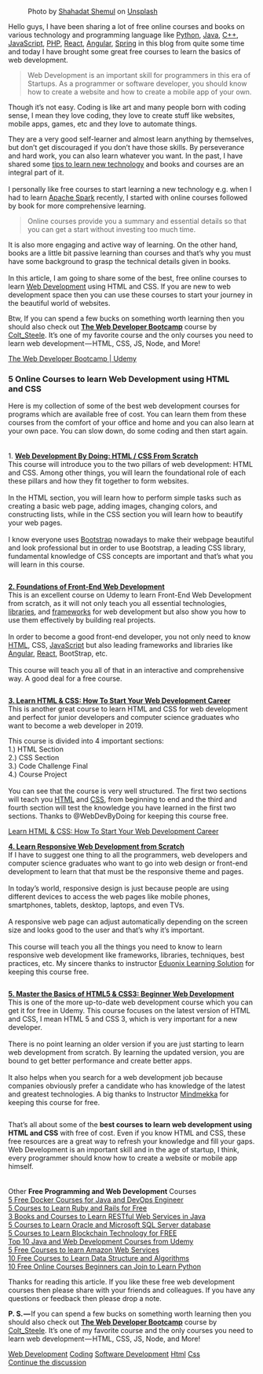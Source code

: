 <figure><img alt src="https://cdn-images-1.medium.com/max/1024/0*WPQFFt94r39OU4jd"><figcaption>Photo by <a href="https://unsplash.com/@shemul?utm_source=medium&amp;utm_medium=referral">Shahadat Shemul</a> on&#xA0;<a href="https://unsplash.com?utm_source=medium&amp;utm_medium=referral">Unsplash</a></figcaption></figure><p>Hello guys, I have been sharing a lot of free online courses and books on various technology and programming language like <a href="http://www.java67.com/2018/02/5-free-python-online-courses-for-beginners.html">Python</a>, <a href="http://javarevisited.blogspot.sg/2017/11/top-5-free-java-courses-for-beginners.html#axzz5B6EWE6M7">Java</a>, <a href="http://www.java67.com/2018/02/5-free-cpp-courses-to-learn-programming.html">C++</a>, <a href="http://www.java67.com/2015/12/best-websites-to-learn-javascript-online.html">JavaScript</a>, <a href="http://www.java67.com/2018/02/5-free-php-and-mysql-courses-for-web-developers.html">PHP</a>, <a href="http://www.java67.com/2018/02/5-free-react-courses-for-web-developers.html">React</a>, <a href="http://www.java67.com/2018/01/top-5-free-angular-js-online-courses-for-web-developers.html">Angular</a>, <a href="http://www.java67.com/2017/11/top-5-free-core-spring-mvc-courses-learn-online.html">Spring</a> in this blog from quite some time and today I have brought some great free courses to learn the basics of web development.</p><blockquote>Web Development is an important skill for programmers in this era of Startups. As a programmer or software developer, you should know how to create a website and how to create a mobile app of your&#xA0;own.</blockquote><p>Though it&#x2019;s not easy. Coding is like art and many people born with coding sense, I mean they love coding, they love to create stuff like websites, mobile apps, games, etc and they love to automate&#xA0;things.</p><p>They are a very good self-learner and almost learn anything by themselves, but don&#x2019;t get discouraged if you don&#x2019;t have those skills. By perseverance and hard work, you can also learn whatever you want. In the past, I have shared some <a href="http://www.java67.com/2017/12/10-ways-to-learn-new-technology-programming-language-or-framework.html">tips to learn new technology</a> and books and courses are an integral part of it.<br> <br>I personally like free courses to start learning a new technology e.g. when I had to learn <a href="http://javarevisited.blogspot.sg/2017/12/top-5-courses-to-learn-big-data-and.html">Apache Spark</a> recently, I started with online courses followed by book for more comprehensive learning.</p><blockquote>Online courses provide you a summary and essential details so that you can get a start without investing too much&#xA0;time.</blockquote><p>It is also more engaging and active way of learning. On the other hand, books are a little bit passive learning than courses and that&#x2019;s why you must have some background to grasp the technical details given in books.<br> <br>In this article, I am going to share some of the best, free online courses to learn <a href="http://javarevisited.blogspot.sg/2018/02/top-5-online-courses-to-learn-web-development.html#axzz5B6EWE6M7">Web Development</a> using HTML and CSS. If you are new to web development space then you can use these courses to start your journey in the beautiful world of websites.</p><p>Btw, If you can spend a few bucks on something worth learning then you should also check out <a href="https://click.linksynergy.com/deeplink?id=JVFxdTr9V80&amp;mid=39197&amp;murl=https%3A%2F%2Fwww.udemy.com%2Fthe-web-developer-bootcamp%2F"><strong>The Web Developer Bootcamp</strong></a> course by <a href="https://medium.com/u/b74a1e474498">Colt_Steele</a>. It&#x2019;s one of my favorite course and the only courses you need to learn web development&#x200A;&#x2014;&#x200A;HTML, CSS, JS, Node, and&#xA0;More!</p><p><a href="https://click.linksynergy.com/deeplink?id=JVFxdTr9V80&amp;mid=39197&amp;murl=https%3A%2F%2Fwww.udemy.com%2Fthe-web-developer-bootcamp%2F">The Web Developer Bootcamp | Udemy</a></p><h3>5 Online Courses to learn Web Development using HTML and&#xA0;CSS</h3><p>Here is my collection of some of the best web development courses for programs which are available free of cost. You can learn them from these courses from the comfort of your office and home and you can also learn at your own pace. You can slow down, do some coding and then start again.<br> <br> <br>1. <a href="https://click.linksynergy.com/fs-bin/click?id=JVFxdTr9V80&amp;subid=0&amp;offerid=323058.1&amp;type=10&amp;tmpid=14538&amp;RD_PARM1=https%3A%2F%2Fwww.udemy.com%2Fweb-development-learn-by-doing-html5-css3-from-scratch-introductory%2F"><strong>Web Development By Doing: HTML / CSS From Scratch</strong></a><br>This course will introduce you to the two pillars of web development: HTML and CSS. Among other things, you will learn the foundational role of each these pillars and how they fit together to form websites.<br> <br>In the HTML section, you will learn how to perform simple tasks such as creating a basic web page, adding images, changing colors, and constructing lists, while in the CSS section you will learn how to beautify your web pages.<br> <br>I know everyone uses <a href="http://www.java67.com/2019/01/5-free-bootstrap-course-to-learn-online.html">Bootstrap</a> nowadays to make their webpage beautiful and look professional but in order to use Bootstrap, a leading CSS library, fundamental knowledge of CSS concepts are important and that&#x2019;s what you will learn in this&#xA0;course.</p><figure><a href="https://click.linksynergy.com/fs-bin/click?id=JVFxdTr9V80&amp;subid=0&amp;offerid=323058.1&amp;type=10&amp;tmpid=14538&amp;RD_PARM1=https%3A%2F%2Fwww.udemy.com%2Fweb-development-learn-by-doing-html5-css3-from-scratch-introductory%2F"><img alt src="https://cdn-images-1.medium.com/max/320/0*LhKK0WPIVIzgf2mf.jpg"></a></figure><p><a href="https://click.linksynergy.com/fs-bin/click?id=JVFxdTr9V80&amp;subid=0&amp;offerid=323058.1&amp;type=10&amp;tmpid=14538&amp;RD_PARM1=https%3A%2F%2Fwww.udemy.com%2Ffoundations-of-front-end-development%2F"><strong>2. Foundations of Front-End Web Development</strong></a><br>This is an excellent course on Udemy to learn Front-End Web Development from scratch, as it will not only teach you all essential technologies, <a href="http://www.java67.com/2018/02/top-10-open-source-frameworks-and-libraries-java-web-developers.html">libraries</a>, and <a href="https://dev.to/javinpaul/10-frameworks-java-and-web-developers-can-learn-in-2019-17ke">frameworks</a> for web development but also show you how to use them effectively by building real projects.<br> <br>In order to become a good front-end developer, you not only need to know <a href="http://www.java67.com/2018/02/5-free-html-and-css-courses-to-learn-web-development.html">HTML</a>, CSS, <a href="http://www.java67.com/2015/10/top-5-free-javascript-books-download-pdf-read-online.html">JavaScript</a> but also leading frameworks and libraries like <a href="https://hackernoon.com/top-10-angular-courses-tutorials-and-books-for-web-developers-e8a8e2c490c2?source=extreme_sidebar---------0-2--------------------">Angular</a>, <a href="https://hackernoon.com/the-2018-react-js-roadmap-4d0a43814c02">React</a>, BootStrap, etc.<br> <br>This course will teach you all of that in an interactive and comprehensive way. A good deal for a free&#xA0;course.</p><figure><a href="https://click.linksynergy.com/fs-bin/click?id=JVFxdTr9V80&amp;subid=0&amp;offerid=323058.1&amp;type=10&amp;tmpid=14538&amp;RD_PARM1=https%3A%2F%2Fwww.udemy.com%2Ffoundations-of-front-end-development%2F"><img alt src="https://cdn-images-1.medium.com/max/320/0*JzqcnfrnwPkHW430.jpg"></a></figure><p><a href="https://click.linksynergy.com/fs-bin/click?id=JVFxdTr9V80&amp;subid=0&amp;offerid=323058.1&amp;type=10&amp;tmpid=14538&amp;RD_PARM1=https%3A%2F%2Fwww.udemy.com%2Fhow-i-landed-a-web-development-job-earned-5k-freelancing%2F"><strong>3. Learn HTML &amp; CSS: How To Start Your Web Development Career</strong></a><br>This is another great course to learn HTML and CSS for web development and perfect for junior developers and computer science graduates who want to become a web developer in&#xA0;2019.</p><p>This course is divided into 4 important sections:<br> 1.) HTML Section <br> 2.) CSS Section<br> 3.) Code Challenge Final<br> 4.) Course Project<br> <br> You can see that the course is very well structured. The first two sections will teach you <a href="https://javarevisited.blogspot.com/2019/05/top-5-html-5-and-css-3-courses-for-web-developers.html">HTML</a> and <a href="http://www.java67.com/2018/02/5-free-html-and-css-courses-to-learn-web-development.html">CSS</a>, from beginning to end and the third and fourth section will test the knowledge you have learned in the first two sections. Thanks to @WebDevByDoing for keeping this course&#xA0;free.</p><p><a href="https://www.udemy.com/how-i-landed-a-web-development-job-earned-5k-freelancing/?ranMID=39197&amp;ranEAID=JVFxdTr9V80&amp;ranSiteID=JVFxdTr9V80-wd5ZQmE.jtKtBDAKJjlRBQ&amp;LSNPUBID=JVFxdTr9V80">Learn HTML &amp; CSS: How To Start Your Web Development Career</a></p><p><a href="https://click.linksynergy.com/fs-bin/click?id=JVFxdTr9V80&amp;subid=0&amp;offerid=323058.1&amp;type=10&amp;tmpid=14538&amp;RD_PARM1=https%3A%2F%2Fwww.udemy.com%2Flearn-responsive-web-development-from-scratch%2F"><strong>4. Learn Responsive Web Development from Scratch</strong></a><br>If I have to suggest one thing to all the programmers, web developers and computer science graduates who want to go into web design or front-end development to learn that that must be the responsive theme and pages.<br> <br>In today&#x2019;s world, responsive design is just because people are using different devices to access the web pages like mobile phones, smartphones, tablets, desktop, laptops, and even TVs.<br> <br>A responsive web page can adjust automatically depending on the screen size and looks good to the user and that&#x2019;s why it&#x2019;s important.<br> <br>This course will teach you all the things you need to know to learn responsive web development like frameworks, libraries, techniques, best practices, etc. My sincere thanks to instructor <a href="https://medium.com/u/82e67ed633e0">Eduonix Learning Solution</a> for keeping this course&#xA0;free.</p><figure><a href="https://click.linksynergy.com/fs-bin/click?id=JVFxdTr9V80&amp;subid=0&amp;offerid=323058.1&amp;type=10&amp;tmpid=14538&amp;RD_PARM1=https%3A%2F%2Fwww.udemy.com%2Flearn-responsive-web-development-from-scratch%2F"><img alt src="https://cdn-images-1.medium.com/max/320/0*rucSuYVHMCTKlYUm.jpg"></a></figure><p><a href="https://click.linksynergy.com/fs-bin/click?id=JVFxdTr9V80&amp;subid=0&amp;offerid=323058.1&amp;type=10&amp;tmpid=14538&amp;RD_PARM1=https%3A%2F%2Fwww.udemy.com%2Fmaster-the-basics-of-html5-css3-beginner-web-development%2F"><strong>5. Master the Basics of HTML5 &amp; CSS3: Beginner Web Development</strong></a><br>This is one of the more up-to-date web development course which you can get it for free in Udemy. This course focuses on the latest version of HTML and CSS, I mean HTML 5 and CSS 3, which is very important for a new developer.<br> <br>There is no point learning an older version if you are just starting to learn web development from scratch. By learning the updated version, you are bound to get better performance and create better apps.<br> <br>It also helps when you search for a web development job because companies obviously prefer a candidate who has knowledge of the latest and greatest technologies. A big thanks to Instructor <a href="https://medium.com/u/8015189f0e85">Mindmekka</a> for keeping this course for&#xA0;free.</p><figure><a href="https://click.linksynergy.com/fs-bin/click?id=JVFxdTr9V80&amp;subid=0&amp;offerid=323058.1&amp;type=10&amp;tmpid=14538&amp;RD_PARM1=https%3A%2F%2Fwww.udemy.com%2Fmaster-the-basics-of-html5-css3-beginner-web-development%2F"><img alt src="https://cdn-images-1.medium.com/max/320/0*FBSqnbOUWohK-K7G.jpg"></a></figure><p>That&#x2019;s all about some of the <strong>best courses to learn web development using HTML and CSS</strong> with free of cost. Even if you know HTML and CSS, these free resources are a great way to refresh your knowledge and fill your gaps. Web Development is an important skill and in the age of startup, I think, every programmer should know how to create a website or mobile app himself.<br> <br> <br> Other <strong>Free Programming and Web Development</strong> Courses<br><a href="http://www.java67.com/2018/02/5-free-docker-courses-for-java-and-DevOps-engineers.html"> 5 Free Docker Courses for Java and DevOps Engineer</a><br> <a href="http://www.java67.com/2018/02/5-free-ruby-and-rails-courses-to-learn-online.html">5 Courses to Learn Ruby and Rails for Free</a><br> <a href="http://www.java67.com/2018/02/3-books-and-courses-to-learn-restful-web-services-with-spring.html">3 Books and Courses to Learn RESTful Web Services in Java</a><br> <a href="http://www.java67.com/2018/02/5-free-oracle-and-microsoft-sql-server-online-courses.html">5 Courses to Learn Oracle and Microsoft SQL Server database</a><br> <a href="http://www.java67.com/2018/02/5-free-blockchain-technology-courses.html">5 Courses to Learn Blockchain Technology for FREE</a><br> <a href="http://javarevisited.blogspot.sg/2018/01/top-10-udemy-courses-for-java-and-web-developers.html#axzz5B6EWE6M7">Top 10 Java and Web Development Courses from Udemy</a><br> <a href="https://hackernoon.com/top-5-amazon-web-services-or-aws-courses-to-learn-online-free-and-best-of-lot-d94e192054b7">5 Free Courses to learn Amazon Web Services</a><br> <a href="https://hackernoon.com/10-free-data-structure-and-algorithm-courses-junior-developers-should-explore-978b72871af5">10 Free Courses to Learn Data Structure and Algorithms</a><br> <a href="https://javarevisited.blogspot.com/2018/12/10-free-python-courses-for-programmers.html">10 Free Online Courses Beginners can Join to Learn&#xA0;Python</a></p><p>Thanks for reading this article. If you like these free web development courses then please share with your friends and colleagues. If you have any questions or feedback then please drop a&#xA0;note.</p><p><strong>P. S.&#x200A;&#x2014;</strong>&#x200A;If you can spend a few bucks on something worth learning then you should also check out <a href="https://click.linksynergy.com/deeplink?id=JVFxdTr9V80&amp;mid=39197&amp;murl=https%3A%2F%2Fwww.udemy.com%2Fthe-web-developer-bootcamp%2F"><strong>The Web Developer Bootcamp</strong></a> course by <a href="https://medium.com/u/b74a1e474498">Colt_Steele</a>. It&#x2019;s one of my favorite course and the only courses you need to learn web development&#x200A;&#x2014;&#x200A;HTML, CSS, JS, Node, and&#xA0;More!</p>                <div class="archive-tags">                                        <a class="tag" href="https://hackernoon.com/tagged/web-development">Web Development</a>                                        <a class="tag" href="https://hackernoon.com/tagged/coding">Coding</a>                                        <a class="tag" href="https://hackernoon.com/tagged/software-development">Software Development</a>                                        <a class="tag" href="https://hackernoon.com/tagged/html">Html</a>                                        <a class="tag" href="https://hackernoon.com/tagged/css">Css</a>                  </div>                <div class="twitter-discussion">          <a target="_blank" href="https://twitter.com/search?q=https%3A%2F%2Fhackernoon.com%2Ftop-5-free-online-courses-to-learn-html-css-web-development-in-2020-ae8e7466dfa7">Continue the discussion <i class="fab fa-twitter"></i></a>        </div>